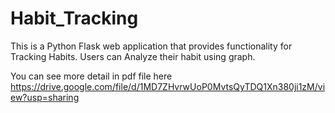 # Habit_Tracking

This is a Python Flask web application that provides functionality for Tracking Habits. Users can Analyze their habit using graph.

You can see more detail in pdf file here
https://drive.google.com/file/d/1MD7ZHvrwUoP0MvtsQyTDQ1Xn380ji1zM/view?usp=sharing
